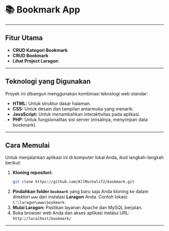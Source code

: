 # 📚 Bookmark App

---

## Fitur Utama

* **CRUD Kategori Bookmark**
* **CRUD Bookmark**
* **Lihat Project Laragon**


---

## Teknologi yang Digunakan

Proyek ini dibangun menggunakan kombinasi teknologi web standar:

* **HTML:** Untuk struktur dasar halaman.
* **CSS:** Untuk desain dan tampilan antarmuka yang menarik.
* **JavaScript:** Untuk menambahkan interaktivitas pada aplikasi.
* **PHP:** Untuk fungsionalitas sisi server (misalnya, menyimpan data bookmark).

---

## Cara Memulai

Untuk menjalankan aplikasi ini di komputer lokal Anda, ikuti langkah-langkah berikut:

1.  **Kloning repositori:**
    ```bash
    git clone https://github.com/AllMuchalif2/bookmark.git
    ```
2.  **Pindahkan folder `bookmark`** yang baru saja Anda kloning ke dalam direktori `www` dari instalasi **Laragon** Anda. Contoh lokasi: `C:\laragon\www\bookmark`.
3.  **Mulai Laragon:** Pastikan layanan Apache dan MySQL berjalan.
4.  Buka browser web Anda dan akses aplikasi melalui URL: `http://localhost/bookmark/`

---
